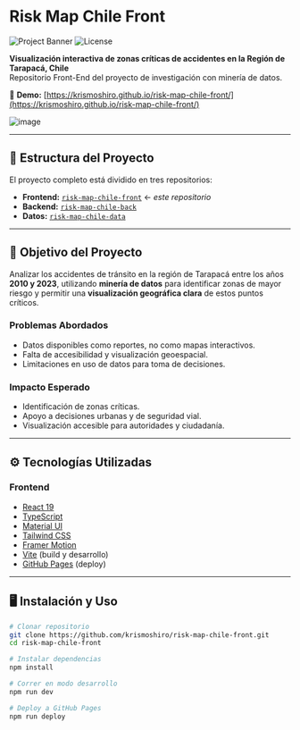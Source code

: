 # Risk Map Chile Front

![Project Banner](https://img.shields.io/github/deployments/krismoshiro/risk-map-chile-front/github-pages?label=Deploy&style=flat-square)
![License](https://img.shields.io/badge/license-MIT-blue.svg)

**Visualización interactiva de zonas críticas de accidentes en la Región de Tarapacá, Chile**  
Repositorio Front-End del proyecto de investigación con minería de datos.

🔗 **Demo:** [https://krismoshiro.github.io/risk-map-chile-front/](https://krismoshiro.github.io/risk-map-chile-front/)

![image](https://github.com/user-attachments/assets/e693e34e-bdbc-48cc-939c-bd3c5a22e707)

---

## 🧩 Estructura del Proyecto

El proyecto completo está dividido en tres repositorios:

- **Frontend:** [`risk-map-chile-front`](https://github.com/krismoshiro/risk-map-chile-front) ← *este repositorio*
- **Backend:** [`risk-map-chile-back`](https://github.com/vistor05/risk_map_chile_back) 
- **Datos:** [`risk-map-chile-data`](https://github.com/krismoshiro/risk-map-chile-data)

---

## 📌 Objetivo del Proyecto

Analizar los accidentes de tránsito en la región de Tarapacá entre los años **2010 y 2023**, utilizando **minería de datos** para identificar zonas de mayor riesgo y permitir una **visualización geográfica clara** de estos puntos críticos.

### Problemas Abordados

- Datos disponibles como reportes, no como mapas interactivos.
- Falta de accesibilidad y visualización geoespacial.
- Limitaciones en uso de datos para toma de decisiones.

### Impacto Esperado

- Identificación de zonas críticas.
- Apoyo a decisiones urbanas y de seguridad vial.
- Visualización accesible para autoridades y ciudadanía.

---

## ⚙️ Tecnologías Utilizadas

### Frontend

- [React 19](https://react.dev/)
- [TypeScript](https://www.typescriptlang.org/)
- [Material UI](https://mui.com/)
- [Tailwind CSS](https://tailwindcss.com/)
- [Framer Motion](https://www.framer.com/motion/)
- [Vite](https://vitejs.dev/) (build y desarrollo)
- [GitHub Pages](https://pages.github.com/) (deploy)

---

## 🖥️ Instalación y Uso

```bash
# Clonar repositorio
git clone https://github.com/krismoshiro/risk-map-chile-front.git
cd risk-map-chile-front

# Instalar dependencias
npm install

# Correr en modo desarrollo
npm run dev

# Deploy a GitHub Pages
npm run deploy

